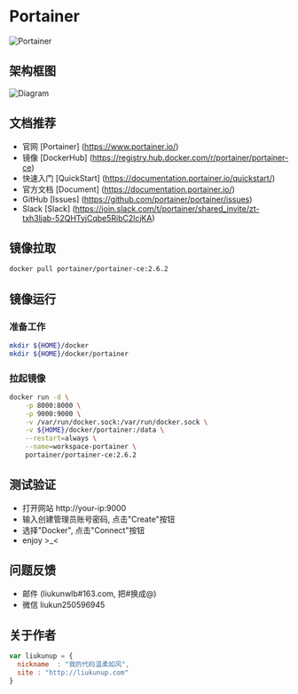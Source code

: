 # Portainer
![Portainer](https://www.portainer.io/hubfs/Brand%20Assets/Logos/Portainer%20Logo%20Solid%20All%20-%20Blue%20no%20padding.svg)

## 架构框图
![Diagram](https://www.portainer.io/hubfs/Portainer-Diagram-jpg.jpeg)

## 文档推荐
* 官网 [Portainer] (https://www.portainer.io/)
* 镜像 [DockerHub] (https://registry.hub.docker.com/r/portainer/portainer-ce)
* 快速入门 [QuickStart] (https://documentation.portainer.io/quickstart/)
* 官方文档 [Document] (https://documentation.portainer.io/)
* GitHub [Issues] (https://github.com/portainer/portainer/issues)
* Slack [Slack] (https://join.slack.com/t/portainer/shared_invite/zt-txh3ljab-52QHTyjCqbe5RibC2lcjKA)

## 镜像拉取
``` bash
docker pull portainer/portainer-ce:2.6.2
```

## 镜像运行

### 准备工作
``` bash
mkdir ${HOME}/docker
mkdir ${HOME}/docker/portainer
```

### 拉起镜像
``` bash
docker run -d \
    -p 8000:8000 \
    -p 9000:9000 \
    -v /var/run/docker.sock:/var/run/docker.sock \
    -v ${HOME}/docker/portainer:/data \
    --restart=always \
    --name=workspace-portainer \
    portainer/portainer-ce:2.6.2
```

## 测试验证
* 打开网站 http://your-ip:9000
* 输入创建管理员账号密码, 点击"Create"按钮
* 选择"Docker", 点击"Connect"按钮
* enjoy >_<

## 问题反馈
* 邮件 (liukunwlb#163.com, 把#换成@)
* 微信 liukun250596945

## 关于作者
``` javascript
var liukunup = {
  nickname  : "我的代码温柔如风",
  site : "http://liukunup.com"
}
```
